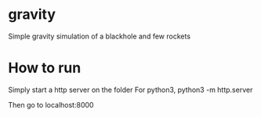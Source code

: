 # gravity
Simple gravity simulation of a blackhole and few rockets

# How to run
Simply start a http server on the folder
For python3,
python3 -m http.server

Then go to localhost:8000

